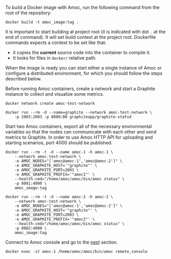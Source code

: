 To build a Docker image with Amoc, run the following command from the root of
the repository:

```
docker build -t amoc_image:tag .
```

It is important to start building at project root
(it is indicated with dot `.` at the end of command).
It will set build context at the project root.
Dockerfile commands expects a context to be set like that:
 - it copies the **current** source code into the container to compile it.
 - It looks for files in `docker/` relative path.

When the image is ready you can start either a single instance of Amoc or configure a distributed environment,
for which you should follow the steps described below.

Before running Amoc containers, create a network and start a Graphite instance to collect and visualize some metrics.

```
docker network create amoc-test-network

docker run --rm -d --name=graphite --network amoc-test-network \
    -p 2003:2003 -p 8080:80 graphiteapp/graphite-statsd
```

Start two Amoc containers, export all of the necessary environmental variables so that the nodes can communicate with each other and send metrics to Graphite.
In order to use Amoc HTTP API for uploading and starting scenarios, port 4000 should be published.

```
docker run --rm -t -d --name amoc-1 -h amoc-1 \
    --network amoc-test-network \
    -e AMOC_NODES="['amoc@amoc-1','amoc@amoc-2']" \
    -e AMOC_GRAPHITE_HOST='"graphite"' \
    -e AMOC_GRAPHITE_PORT=2003 \
    -e AMOC_GRAPHITE_PREFIX='"amoc1"' \
    --health-cmd="/home/amoc/amoc/bin/amoc status" \
    -p 8081:4000 \
    amoc_image:tag

docker run --rm -t -d --name amoc-2 -h amoc-2 \
    --network amoc-test-network \
    -e AMOC_NODES="['amoc@amoc-1','amoc@amoc-2']" \
    -e AMOC_GRAPHITE_HOST='"graphite"' \
    -e AMOC_GRAPHITE_PORT=2003 \
    -e AMOC_GRAPHITE_PREFIX='"amoc2"' \
    --health-cmd="/home/amoc/amoc/bin/amoc status" \
    -p 8082:4000 \
    amoc_image:tag
```

Connect to Amoc console and go to the [next](distributed-run.md) section.

```
docker exec -it amoc-1 /home/amoc/amoc/bin/amoc remote_console
```
